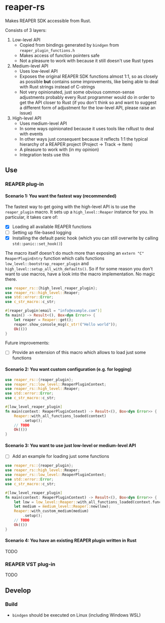 # reaper-rs

Makes REAPER SDK accessible from Rust.

Consists of 3 layers:

1. Low-level API
    - Copied from bindings generated by `bindgen` from `reaper_plugin_functions.h`
    - Makes access of function pointers safe
    - Not a pleasure to work with because it still doesn't use Rust types
2. Medium-level API
    - Uses low-level API
    - Exposes the original REAPER SDK functions almost 1:1, so as closely as possible **but** contains 
      some improvements, like being able to deal with Rust strings instead of C-strings
    - Not very opinionated, just some obvious common-sense adjustments probably every Rust programmer
      would do in order to get the API closer to Rust (if you don't think so and want to suggest a
      different form of adjustment for the low-level API, please raise an issue) 
3. High-level API
    - Uses medium-level API
    - In some ways opinionated because it uses tools like rxRust to deal with events
    - In other ways just consequent because it reflects 1:1 the typical hierarchy of a REAPER project
      (Project → Track → Item)   
    - A pleasure to work with (in my opinion)
    - Integration tests use this
    
## Use

### REAPER plug-in

#### Scenario 1: You want the fastest way (recommended)

The fastest way to get going with the high-level API is to use the `reaper_plugin` macro. It sets up a 
`high_level::Reaper` instance for you. In particular, it takes care of:

- [x] Loading all available REAPER functions
- [ ] Setting up file-based logging
- [x] Installing the default panic hook (which you can still overwrite by calling `std::panic::set_hook()`)

The macro itself doesn't do much more than exposing an `extern "C" ReaperPluginEntry` function which calls
functions `low_level::bootstrap_reaper_plugin` and `high_level::setup_all_with_defaults()`. So if
for some reason you don't want to use macros, have a look into the macro implementation. No magic there.

```rust
use reaper_rs::{high_level_reaper_plugin};
use reaper_rs::high_level::Reaper;
use std::error::Error;
use c_str_macro::c_str;

#[reaper_plugin(email = "info@example.com")]
fn main() -> Result<(), Box<dyn Error>> {
    let reaper = Reaper::get();
    reaper.show_console_msg(c_str!("Hello world"));
    Ok(())
}
```

Future improvements:
- [ ] Provide an extension of this macro which allows to load just some functions  

#### Scenario 2: You want custom configuration (e.g. for logging)

```rust
use reaper_rs::{reaper_plugin};
use reaper_rs::low_level::ReaperPluginContext;
use reaper_rs::high_level::Reaper;
use std::error::Error;
use c_str_macro::c_str;

#[low_level_reaper_plugin]
fn main(context: ReaperPluginContext) -> Result<(), Box<dyn Error>> {
    Reaper::with_all_functions_loaded(context)
        .setup();
    // TODO
    Ok(())
}
```

#### Scenario 3: You want to use just low-level or medium-level API

- [ ] Add an example for loading just some functions

```rust
use reaper_rs::{reaper_plugin};
use reaper_rs::high_level::Reaper;
use reaper_rs::low_level::ReaperPluginContext;
use std::error::Error;
use c_str_macro::c_str;

#[low_level_reaper_plugin]
fn main(context: ReaperPluginContext) -> Result<(), Box<dyn Error>> {
    let low = low_level::Reaper::with_all_functions_loaded(context.function_provider);
    let medium = medium_level::Reaper::new(low);
    Reaper::with_custom_medium(medium)
        .setup();
    // TODO
    Ok(())
}
```

#### Scenario 4: You have an existing REAPER plugin written in Rust
    
TODO


### REAPER VST plug-in

TODO
    
## Develop

### Build

- `bindgen` should be executed on Linux (including Windows WSL)